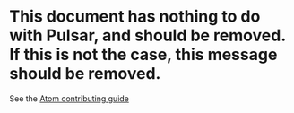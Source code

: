 # This document has nothing to do with Pulsar, and should be removed. If this is not the case, this message should be removed.

See the [Atom contributing guide](https://github.com/atom/atom/blob/master/CONTRIBUTING.md)
